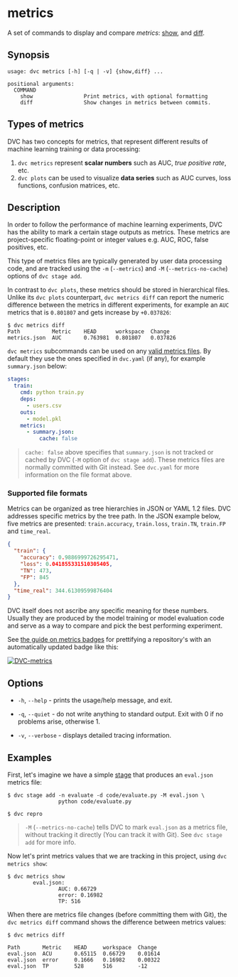 # metrics

A set of commands to display and compare _metrics_:
[show](/doc/command-reference/metrics/show), and
[diff](/doc/command-reference/metrics/diff).

## Synopsis

```usage
usage: dvc metrics [-h] [-q | -v] {show,diff} ...

positional arguments:
  COMMAND
    show                Print metrics, with optional formatting
    diff                Show changes in metrics between commits.
```

## Types of metrics

DVC has two concepts for metrics, that represent different results of machine
learning training or data processing:

1. `dvc metrics` represent **scalar numbers** such as AUC, _true positive rate_,
   etc.
2. `dvc plots` can be used to visualize **data series** such as AUC curves, loss
   functions, confusion matrices, etc.

## Description

In order to follow the performance of machine learning experiments, DVC has the
ability to mark a certain stage <abbr>outputs</abbr> as metrics. These metrics
are project-specific floating-point or integer values e.g. AUC, ROC, false
positives, etc.

This type of metrics files are typically generated by user data processing code,
and are tracked using the `-m` (`--metrics`) and `-M` (`--metrics-no-cache`)
options of `dvc stage add`.

In contrast to `dvc plots`, these metrics should be stored in hierarchical
files. Unlike its `dvc plots` counterpart, `dvc metrics diff` can report the
numeric difference between the metrics in different experiments, for example an
`AUC` metrics that is `0.801807` and gets increase by `+0.037826`:

```dvc
$ dvc metrics diff
Path          Metric    HEAD      workspace  Change
metrics.json  AUC       0.763981  0.801807   0.037826
```

`dvc metrics` subcommands can be used on any
[valid metrics files](#supported-file-formats). By default they use the ones
specified in `dvc.yaml` (if any), for example `summary.json` below:

```yaml
stages:
  train:
    cmd: python train.py
    deps:
      - users.csv
    outs:
      - model.pkl
    metrics:
      - summary.json:
          cache: false
```

> `cache: false` above specifies that `summary.json` is not tracked or
> <abbr>cached</abbr> by DVC (`-M` option of `dvc stage add`). These metrics
> files are normally committed with Git instead. See `dvc.yaml` for more
> information on the file format above.

### Supported file formats

Metrics can be organized as tree hierarchies in JSON or YAML 1.2 files. DVC
addresses specific metrics by the tree path. In the JSON example below, five
metrics are presented: `train.accuracy`, `train.loss`, `train.TN`, `train.FP`
and `time_real`.

```json
{
  "train": {
    "accuracy": 0.9886999726295471,
    "loss": 0.041855331510305405,
    "TN": 473,
    "FP": 845
  },
  "time_real": 344.61309599876404
}
```

DVC itself does not ascribe any specific meaning for these numbers. Usually they
are produced by the model training or model evaluation code and serve as a way
to compare and pick the best performing experiment.

<admon type="tip">

See
[the guide on metrics badges](/doc/start/data-management/metrics-parameters-plots#badges)
for prettifying a repository's with an automatically updated badge like this:

[![DVC-metrics](https://img.shields.io/badge/dynamic/json?url=https://github.com/iterative/example-get-started/raw/main/evaluation.json&query=avg_prec&label=Average%20Precision&colorA=grey&colorB=F46737)](https://github.com/iterative/example-get-started/raw/main/evaluation.json)

</admon>

## Options

- `-h`, `--help` - prints the usage/help message, and exit.

- `-q`, `--quiet` - do not write anything to standard output. Exit with 0 if no
  problems arise, otherwise 1.

- `-v`, `--verbose` - displays detailed tracing information.

## Examples

First, let's imagine we have a simple [stage](/doc/command-reference/run) that
produces an `eval.json` metrics file:

```dvc
$ dvc stage add -n evaluate -d code/evaluate.py -M eval.json \
                python code/evaluate.py

$ dvc repro
```

> `-M` (`--metrics-no-cache`) tells DVC to mark `eval.json` as a metrics file,
> without tracking it directly (You can track it with Git). See `dvc stage add`
> for more info.

Now let's print metrics values that we are tracking in this
<abbr>project</abbr>, using `dvc metrics show`:

```dvc
$ dvc metrics show
        eval.json:
                AUC: 0.66729
                error: 0.16982
                TP: 516
```

When there are metrics file changes (before committing them with Git), the
`dvc metrics diff` command shows the difference between metrics values:

```dvc
$ dvc metrics diff

Path       Metric    HEAD     workspace  Change
eval.json  ACU       0.65115  0.66729    0.01614
eval.json  error     0.1666   0.16982    0.00322
eval.json  TP        528      516        -12
```
